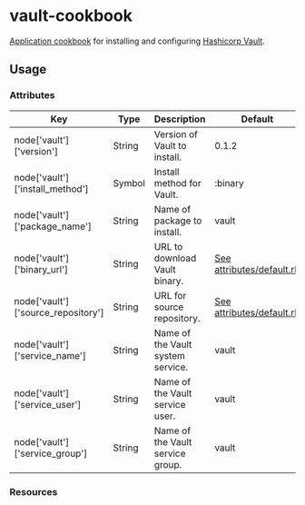 # vault-cookbook
[Application cookbook][0] for installing and configuring [Hashicorp Vault][1].

## Usage
### Attributes
| Key | Type | Description | Default |
| --- | ---- | ----------- | ------- |
| node['vault']['version'] | String | Version of Vault to install. | 0.1.2 |
| node['vault']['install_method'] | Symbol | Install method for Vault. | :binary |
| node['vault']['package_name'] | String | Name of package to install. | vault |
| node['vault']['binary_url'] | String | URL to download Vault binary. | [See attributes/default.rb](attributes/default.rb) |
| node['vault']['source_repository'] | String | URL for source repository. | [See attributes/default.rb](attributes/default.rb) |
| node['vault']['service_name'] | String | Name of the Vault system service. | vault |
| node['vault']['service_user'] | String | Name of the Vault service user.| vault |
| node['vault']['service_group'] | String | Name of the Vault service group.| vault |

### Resources

[0]: http://blog.vialstudios.com/the-environment-cookbook-pattern/#thelibrarycookbook
[1]: https://www.vaultproject.io
